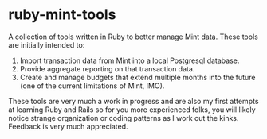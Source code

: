 # ruby-mint-tools
A collection of tools written in Ruby to better manage Mint data. These tools are initially intended to:

1. Import transaction data from Mint into a local Postgresql database.
2. Provide aggregate reporting on that transaction data.
3. Create and manage budgets that extend multiple months into the future (one of the current limitations of Mint, IMO). 

These tools are very much a work in progress and are also my first attempts at learning Ruby and Rails so for you more experienced folks, you will likely notice strange organization or coding patterns as I work out the kinks. Feedback is very much appreciated.
